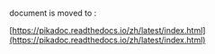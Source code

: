 document is moved to :

[https://pikadoc.readthedocs.io/zh/latest/index.html](https://pikadoc.readthedocs.io/zh/latest/index.html)

